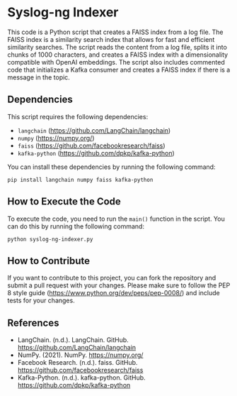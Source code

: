 # Syslog-ng Indexer

This code is a Python script that creates a FAISS index from a log file. The FAISS index is a similarity search index that allows for fast and efficient similarity searches. The script reads the content from a log file, splits it into chunks of 1000 characters, and creates a FAISS index with a dimensionality compatible with OpenAI embeddings. The script also includes commented code that initializes a Kafka consumer and creates a FAISS index if there is a message in the topic.

## Dependencies

This script requires the following dependencies:

- `langchain` (https://github.com/LangChain/langchain)
- `numpy` (https://numpy.org/)
- `faiss` (https://github.com/facebookresearch/faiss)
- `kafka-python` (https://github.com/dpkp/kafka-python)

You can install these dependencies by running the following command:

```
pip install langchain numpy faiss kafka-python
```

## How to Execute the Code

To execute the code, you need to run the `main()` function in the script. You can do this by running the following command:

```
python syslog-ng-indexer.py
```

## How to Contribute

If you want to contribute to this project, you can fork the repository and submit a pull request with your changes. Please make sure to follow the PEP 8 style guide (https://www.python.org/dev/peps/pep-0008/) and include tests for your changes.

## References

- LangChain. (n.d.). LangChain. GitHub. https://github.com/LangChain/langchain
- NumPy. (2021). NumPy. https://numpy.org/
- Facebook Research. (n.d.). faiss. GitHub. https://github.com/facebookresearch/faiss
- Kafka-Python. (n.d.). kafka-python. GitHub. https://github.com/dpkp/kafka-python